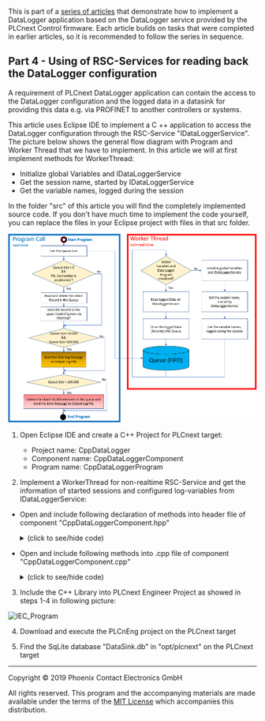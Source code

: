 This is part of a [series of articles](https://github.com/PLCnext/plcnext-real-time-datalogger) that demonstrate how to implement a DataLogger application based on the DataLogger service provided by the PLCnext Control firmware.  Each article builds on tasks that were completed in earlier articles, so it is recommended to follow the series in sequence.

## Part 4 - Using of RSC-Services for reading back the DataLogger configuration

A requirement of PLCnext DataLogger application can contain the access to the DataLogger configuration and the logged data in a datasink for providing this data e.g. via PROFINET to another controllers or systems.

This article uses Eclipse IDE to implement a C ++ application to access the DataLogger configuration through the RSC-Service "IDataLoggerService". The picture below shows the general flow diagram with Program and Worker Thread that we have to implement. In this article we will at first implement methods for WorkerThread: 
 - Initialize global Variables and IDataLoggerService 
 - Get the session name, started by IDataLoggerService
 - Get the variable names, logged during the session 

In the folder "src" of this article you will find the completely implemented source code. If you don't have much time to implement the code yourself, you can replace the files in your Eclipse project with files in that src folder. 


![IEC_Program](/Picture/15_ProjectOverview.png)


1. Open Eclipse IDE and create a C++ Project for PLCnext target:
   - Project name: CppDataLogger
   - Component name: CppDataLoggerComponent 
   - Program name: CppDataLoggerProgram


2. Implement a WorkerThread for non-realtime RSC-Service and get the information of started sessions and configured log-variables from IDataLoggerService:

 - Open and include following declaration of methods into header file of component "CppDataLoggerComponent.hpp"
   	<details>
   	<summary>(click to see/hide code)</summary>

    ```cpp
    public: // IControllerComponent operations
    void Start(void)override;
    void Stop(void)override;
    
    private: // methods
    void workerThreadBody(void);
	bool Init();
    
    private: // fields
    //Worker Thread
	WorkerThread workerThreadInstance;
    bool xStopThread = false;
	bool m_bInitialized = false;
	
	// IDataLoggerService Handle
	IDataLoggerService::Ptr m_pDataLoggerService;
    
    
    ///////////////////////////////////////////////////////////////////////////////
    // inline methods of class CppDataLoggerComponent
    inline CppDataLoggerComponent::CppDataLoggerComponent(IApplication& application, const String& name)
    : ComponentBase(application, ::CppDataLogger::CppDataLoggerLibrary::GetInstance(), name, ComponentCategory::Custom)
    , programProvider(*this)
    , ProgramComponentBase(::CppDataLogger::CppDataLoggerLibrary::GetInstance().GetNamespace(), programProvider)
    
    // ADDED: Worker Thread
    , workerThreadInstance(make_delegate(this, &CppDataLoggerComponent::workerThreadBody) , 100, "WorkerThreadName")
    {
    }
	```

   </details>
     
 - Open and include following methods into .cpp file of component "CppDataLoggerComponent.cpp"
   <details>
   <summary>(click to see/hide code)</summary>

    ```cpp
    
    ///////////////////////////////////////////////////////////////////////////////
    // implement methods for starting and stopping of WorkerThread
    ///////////////////////////////////////////////////////////////////////////////
    void CppDataLoggerComponent::Start(void) {
	xStopThread = false;
	Log::Info("[CppDataLoggerComponent]-------------------------------workerThreadInstance start");
	workerThreadInstance.Start();
	Log::Info("[CppDataLoggerComponent]-------------------------------DataLoggerService started");
    }

    void CppDataLoggerComponent::Stop(void) {
	// if you want to stop some loops of your thread during execution
	// add something like "stoptheThread" before executing workerThreadStop.
	xStopThread = true;

	Log::Info("[CppDataLoggerComponent]-------------------------------workerThreadInstance stop");
	workerThreadInstance.Stop();
	Log::Info("[CppDataLoggerComponent]-------------------------------DataLoggerService stopped");
    }
    
    
    ///////////////////////////////////////////////////////////////////////////////
    // Implement WorkerThread Body
    ///////////////////////////////////////////////////////////////////////////////
    void CppDataLoggerComponent::workerThreadBody(void) {
	    
	    // you can check the log messages in the local log-file of this application, usually in a sub folder named "Logs"
	    if(!m_bInitialized) // If not initialized
	    {
		    Init();  //Call Init() function
	    }
    }


    ///////////////////////////////////////////////////////////////////////////////
    // Implement method for getting information about started sessions and logged variables
    ///////////////////////////////////////////////////////////////////////////////
    bool CppDataLoggerComponent::Init()
	{
		if(m_bInitialized)  // If already initialized, don't execute initialization again
		{
			return(true);
		}

		bool bRet = false;

		m_pDataLoggerService = ServiceManager::GetService<IDataLoggerService>();     //get IDataLoggerService

		if(m_pDataLoggerService != NULL) //if IDataLoggerService is valid
		{
			//////////////////////////////////////////////////////////////////////////////
			//This is the ListSessionNames service call of DataLogger service.          //
			//The service call Queries names of sessions, started by DataLogger Service.//
			//////////////////////////////////////////////////////////////////////////////

			//Result vector of sessions names started by DataLogger Service
			std::vector<Arp::String> sessions;

			this->m_pDataLoggerService->ListSessionNames(IDataLoggerService::ListSessionNamesResultDelegate::create([&](IRscReadEnumerator<RscString<512>> &enumerator)
			{
				size_t nVariables = enumerator.BeginRead();
				sessions.reserve(nVariables);
				RscString<512> current;
				while(enumerator.ReadNext(current))
				{
					sessions.push_back(current.CStr());
					Log::Info("[CppDataLoggerComponent] Session-Name inside DataLoggerServices is: {0}", current.CStr());
				}
				enumerator.EndRead();
			}));


			//////////////////////////////////////////////////////////////////////////
			//This is the GetLoggedVariables service call of DataLogger service.    //
			//The service call Queries all info about logged variables of a session.//
			//////////////////////////////////////////////////////////////////////////

			//Name of session to query logged variables
			Arp::String sessionname = sessions[0] ; // The array element "sessions[0]" contains the current session name, the content is set by Service Call "ListSessionNames"

			//Result vector of Logged variables
			std::vector<Arp::Plc::Gds::Services::VariableInfo> VariableInfos;

			//Vector for Variable Names, sorted by name. This vector will be necessary in the next part of this article
			std::vector<Arp::String> CountingVariableNames = {};

			ErrorCode error = this->m_pDataLoggerService->GetLoggedVariables(sessionname, IDataLoggerService::GetLoggedVariablesInfosDelegate::create([&](IRscReadEnumerator<Arp::Plc::Gds::Services::VariableInfo> &enumerator)
			{

				size_t nVariables = enumerator.BeginRead();
				VariableInfos.reserve(nVariables);
				VariableInfo current;

				std::vector<std::string> stringarray; //this is the temp-vector for sorting of variables

				while (enumerator.ReadNext(current))
				{
					stringarray.push_back(Arp::String(current.Name)); //copy the Log-Vaiable-Name and Event-Variable-Name to this vector

					VariableInfos.push_back(current); //save all information about logg-variables in this vector (only for information in output.log data)
					Log::Info("[CppDataLoggerComponent] Returned list of variables contain {0}, {1}", current.Name, current.Type);
				}
				enumerator.EndRead();

				std::sort(stringarray.begin(), stringarray.end()); //sort the names in the string array by name

				int iCnt=0;
				for (const auto& km : stringarray) //if the names are sorted, store it in the CountingVariableNames-Vector (as parameter for the method "ReadVariablesDataToByte which will be implemented in the next part)"
				{
					CountingVariableNames.push_back(Arp::String(stringarray[iCnt]));
					Log::Info("[CppDataLoggerComponent] Returned list of sorted variables contain {0}", CountingVariableNames[iCnt].CStr());
					iCnt++;
				}
			}));


			//////////////////////////////////////////////////////////////////////////////
			//This is the GetSessionNames service call of DataLogger service. 		    //
			//The Service Call retrieves names of sessions which log assigned variables.//
			//////////////////////////////////////////////////////////////////////////////

			//Name of variable to which corresponding sessions should be found
			Arp::String currentVariableName = CountingVariableNames[0]; // The array element "CountingVariableNames[0]" contains the logged variable name, the content is set by Service Call "GetLoggedVariables"

			//Result vector for Session Names, contained the logged variable
			std::vector<Arp::Plc::Gds::Services::RscString<512>> SessionInfos;


			this->m_pDataLoggerService->GetSessionNames(currentVariableName, IDataLoggerService::GetSessionNamesResultDelegate::create([&](IRscReadEnumerator<Arp::Plc::Gds::Services::RscString<512>> &enumerator)
			{
				size_t nSessions = enumerator.BeginRead();
				SessionInfos.reserve(nSessions);
				RscString<512> currentSession;

				while (enumerator.ReadNext(currentSession))
				{
					SessionInfos.push_back(currentSession); //save all session names in this vector
					Log::Info("[CppDataLoggerComponent] Session Name, contained the logged variable ''{0}'' is: {1}", currentVariableName.CStr(), currentSession.CStr());
				}
				enumerator.EndRead();

			}));

			m_bInitialized = true;	//set the m_bInitialized flag to "true"
			bRet = true;
		}
		else
		{
			Log::Error("[CppDataLoggerComponent] ServiceManager::GetService<IDataLoggerService>() returned error");
		}
	return(bRet);
	}
   ```
   
   </details>   

3. Include the C++ Library into PLCnext Engineer Project as showed in steps 1-4 in following picture:

![IEC_Program](/Picture/10_IncludeDataLoggerLibrary.png)

4. Download and execute the PLCnEng project on the PLCnext target

5. Find the SqLite database "DataSink.db" in "opt/plcnext" on the PLCnext target
---

Copyright © 2019 Phoenix Contact Electronics GmbH

All rights reserved. This program and the accompanying materials are made available under the terms of the [MIT License](http://opensource.org/licenses/MIT) which accompanies this distribution.
